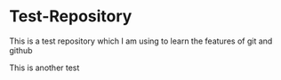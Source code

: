 # Test-Repository
This is a test repository which I am using to learn the features of git and github

This is another test